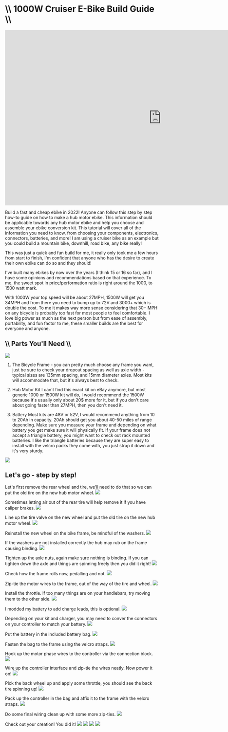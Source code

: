# \\\ 1000W Cruiser E-Bike Build Guide \\\

<div class="video-container"><iframe width="1024" height="576" src="https://www.youtube.com/embed/L0SnN9du-Ac" title="YouTube video player" frameborder="0" allow="accelerometer; autoplay; clipboard-write; encrypted-media; gyroscope; picture-in-picture" allowfullscreen></iframe></div>

Build a fast and cheap ebike in 2022! Anyone can follow this step by step how-to guide on how to make a hub motor ebike. This information should be applicable towards any hub motor ebike and help you choose and assemble your ebike conversion kit. This tutorial will cover all of the information you need to know, from choosing your components, electronics, connectors, batteries, and more! I am using a cruiser bike as an example but you could build a mountain bike, downhill, road bike, any bike really! 

This was just a quick and fun build for me, it really only took me a few hours from start to finish, I'm confident that anyone who has the desire to create their own ebike can do so and they should!

I've built many ebikes by now over the years (I think 15 or 16 so far), and I have some opinions and recommendations based on that experience. To me, the sweet spot in price/performation ratio is right around the 1000, to 1500 watt mark. 

With 1000W your top speed will be about 27MPH, 1500W will get you 34MPH and from there you need to bump up to 72V and 3000+ which is double the cost. To me it makes way more sense considering that 30+ MPH on any bicycle is probably too fast for most people to feel comfortable. I love big power as much as the next person but from ease of assembly, portability, and fun factor to me, these smaller builds are the best for everyone and anyone. 

## \\\ Parts You'll Need \\\
![](parts.jpg)

1. The Bicycle Frame - you can pretty much choose any frame you want, just be sure to check your dropout spacing as well as axle width - typical sizes are 135mm spacing, and 15mm diameter axles. Most kits will accommodate that, but it's always best to check. 

2. Hub Motor Kit
I can't find this exact kit on eBay anymore, but most generic 1000 or 1500W kit will do, I would recommend the 1500W because it's usually only about 20$ more for it, but if you don't care about going faster than 27MPH, then you don't need it. 

2. Battery
Most kits are 48V or 52V, I would recommend anything from 10 to 20Ah in capacity. 20Ah should get you about 40-50 miles of range depending. Make sure you measure your frame and depending on what battery you get make sure it will physically fit. If your frame does not accept a triangle battery, you might want to check out rack mounted batteries. I like the triangle batteries because they are super easy to install with the velcro packs they come with, you just strap it down and it's very sturdy. 

![](parts2.jpg)

## Let's go - step by step!

Let's first remove the rear wheel and tire, we'll need to do that so we can put the old tire on the new hub motor wheel. 
![](tire1.jpg)

Sometimes letting air out of the rear tire will help remove it if you have caliper brakes. 
![](tire2.jpg) 

Line up the tire valve on the new wheel and put the old tire on the new hub motor wheel. 
![](tire3.jpg)

Reinstall the new wheel on the bike frame, be mindful of the washers. 
![](tire4.jpg)

If the washers are not installed correctly the hub may rub on the frame causing binding.
![](washers.jpg)

Tighten up the axle nuts, again make sure nothing is binding. If you can tighten down the axle and things are spinning freely then you did it right! 
![](tighten.jpg)

Check how the frame rolls now, pedalling and not.
![](frame.jpg)

Zip-tie the motor wires to the frame, out of the way of the tire and wheel. 
![](wiring1.jpg)

Install the throttle. If too many things are on your handlebars, try moving them to the other side. 
![](throttle.jpg)

I modded my battery to add charge leads, this is optional. 
![](batterymod.jpg)

Depending on your kit and charger, you may need to conver the connectors on your controller to match your battery. 
![](controller.jpg)

Put the battery in the included battery bag. 
![](bag.jpg)

Fasten the bag to the frame using the velcro straps. 
![](bag2.jpg)

Hook up the motor phase wires to the controller via the connection block.
![](phase.jpg)

Wire up the controller interface and zip-tie the wires neatly. Now power it on! 
![](power.jpg)

Pick the back wheel up and apply some throttle, you should see the back tire spinning up!
![](power2.jpg)

Pack up the controller in the bag and affix it to the frame with the velcro straps.
![](conbag.jpg)

Do some final wiring clean up with some more zip-ties. 
![](wireclean.jpg)

Check out your creation! You did it! 
![](final1.jpg)
![](final2.jpg)
![](final3.jpg)
![](final4.jpg)
